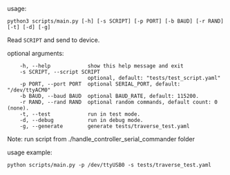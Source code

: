 usage:
```
python3 scripts/main.py [-h] [-s SCRIPT] [-p PORT] [-b BAUD] [-r RAND] [-t] [-d] [-g]
```

Read `SCRIPT` and send to device.

optional arguments:
```
    -h, --help            show this help message and exit
    -s SCRIPT, --script SCRIPT
                          optional, default: "tests/test_script.yaml"
    -p PORT, --port PORT  optional SERIAL_PORT, default: "/dev/ttyACM0"
    -b BAUD, --baud BAUD  optional BAUD_RATE, default: 115200.
    -r RAND, --rand RAND  optional random commands, default count: 0 (none).
    -t, --test            run in test mode.
    -d, --debug           run in debug mode.
    -g, --generate        generate tests/traverse_test.yaml

```

Note: run script from ./handle_controller_serial_commander folder

usage example:
```
python scripts/main.py -p /dev/ttyUSB0 -s tests/traverse_test.yaml
```
